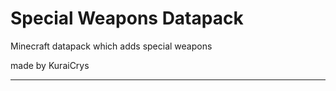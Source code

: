 # Special Weapons Datapack
Minecraft datapack which adds special weapons

made by KuraiCrys

-------------------------------------------------------------
